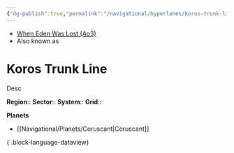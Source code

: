 ```yaml
---
{"dg-publish":true,"permalink":"/navigational/hyperlanes/koros-trunk-line/","tags":["map","hyperlane","unfinished"]}
---
```


- [When Eden Was Lost (Ao3)](https://archiveofourown.org/works/19334440/chapters/45992584)
- Also known as 
# Koros Trunk Line
Desc

**Region**::
**Sector**::
**System**::
**Grid**::

**Planets**
- [[Navigational/Planets/Coruscant\|Coruscant]]

{ .block-language-dataview}